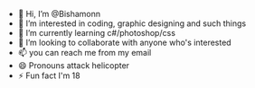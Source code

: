 - 👋 Hi, I’m @Bishamonn
- 👀 I’m interested in coding, graphic designing and such things
- 🌱 I’m currently learning c#/photoshop/css
- 💞️ I’m looking to collaborate with anyone who's interested
- 📫 you can reach me from my email
- 😄 Pronouns attack helicopter
- ⚡ Fun fact I'm 18


